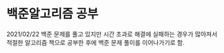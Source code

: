 # 백준알고리즘 공부

2021/02/22 백준 문제를 풀고 있지만 시간 초과로 해결에 실패하는 경우가 많아져서 적절한 알고리즘 책으로 공부한 후에 백준 문제 풀이를 이어나가기로 함.
